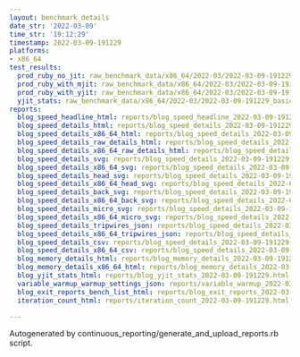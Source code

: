 ```yaml
---
layout: benchmark_details
date_str: '2022-03-09'
time_str: '19:12:29'
timestamp: 2022-03-09-191229
platforms:
- x86_64
test_results:
  prod_ruby_no_jit: raw_benchmark_data/x86_64/2022-03/2022-03-09-191229_basic_benchmark_prod_ruby_no_jit.json
  prod_ruby_with_mjit: raw_benchmark_data/x86_64/2022-03/2022-03-09-191229_basic_benchmark_prod_ruby_with_mjit.json
  prod_ruby_with_yjit: raw_benchmark_data/x86_64/2022-03/2022-03-09-191229_basic_benchmark_prod_ruby_with_yjit.json
  yjit_stats: raw_benchmark_data/x86_64/2022-03/2022-03-09-191229_basic_benchmark_yjit_stats.json
reports:
  blog_speed_headline_html: reports/blog_speed_headline_2022-03-09-191229.html
  blog_speed_details_html: reports/blog_speed_details_2022-03-09-191229.html
  blog_speed_details_x86_64_html: reports/blog_speed_details_2022-03-09-191229.x86_64.html
  blog_speed_details_raw_details_html: reports/blog_speed_details_2022-03-09-191229.raw_details.html
  blog_speed_details_x86_64_raw_details_html: reports/blog_speed_details_2022-03-09-191229.x86_64.raw_details.html
  blog_speed_details_svg: reports/blog_speed_details_2022-03-09-191229.svg
  blog_speed_details_x86_64_svg: reports/blog_speed_details_2022-03-09-191229.x86_64.svg
  blog_speed_details_head_svg: reports/blog_speed_details_2022-03-09-191229.head.svg
  blog_speed_details_x86_64_head_svg: reports/blog_speed_details_2022-03-09-191229.x86_64.head.svg
  blog_speed_details_back_svg: reports/blog_speed_details_2022-03-09-191229.back.svg
  blog_speed_details_x86_64_back_svg: reports/blog_speed_details_2022-03-09-191229.x86_64.back.svg
  blog_speed_details_micro_svg: reports/blog_speed_details_2022-03-09-191229.micro.svg
  blog_speed_details_x86_64_micro_svg: reports/blog_speed_details_2022-03-09-191229.x86_64.micro.svg
  blog_speed_details_tripwires_json: reports/blog_speed_details_2022-03-09-191229.tripwires.json
  blog_speed_details_x86_64_tripwires_json: reports/blog_speed_details_2022-03-09-191229.x86_64.tripwires.json
  blog_speed_details_csv: reports/blog_speed_details_2022-03-09-191229.csv
  blog_speed_details_x86_64_csv: reports/blog_speed_details_2022-03-09-191229.x86_64.csv
  blog_memory_details_html: reports/blog_memory_details_2022-03-09-191229.html
  blog_memory_details_x86_64_html: reports/blog_memory_details_2022-03-09-191229.x86_64.html
  blog_yjit_stats_html: reports/blog_yjit_stats_2022-03-09-191229.html
  variable_warmup_warmup_settings_json: reports/variable_warmup_2022-03-09-191229.warmup_settings.json
  blog_exit_reports_bench_list_html: reports/blog_exit_reports_2022-03-09-191229.bench_list.html
  iteration_count_html: reports/iteration_count_2022-03-09-191229.html

---
```

Autogenerated by continuous_reporting/generate_and_upload_reports.rb script.
